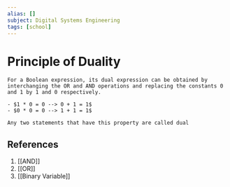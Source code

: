 ```yaml
---
alias: []
subject: Digital Systems Engineering
tags: [school]
---
```

# Principle of Duality


```ad-note
For a Boolean expression, its dual expression can be obtained by interchanging the OR and AND operations and replacing the constants 0 and 1 by 1 and 0 respectively.
```
```ad-info
- $1 * 0 = 0 --> 0 + 1 = 1$
- $0 * 0 = 0 --> 1 + 1 = 1$

Any two statements that have this property are called dual
```

## References
1. [[AND]]
2. [[OR]]
3. [[Binary Variable]]